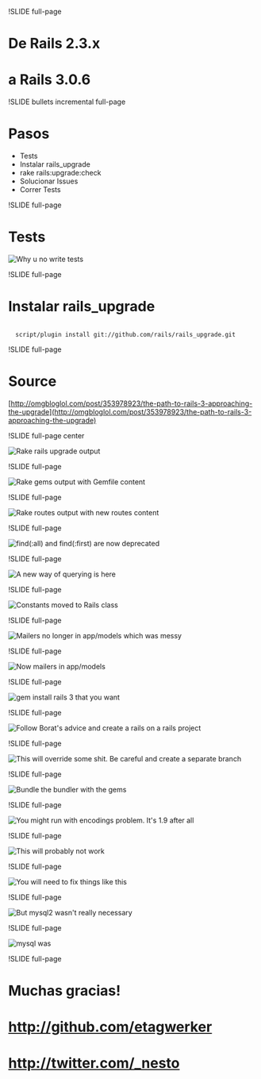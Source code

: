 !SLIDE full-page
# De Rails 2.3.x
# a Rails 3.0.6

!SLIDE bullets incremental full-page
# Pasos #

* Tests
* Instalar rails_upgrade
* rake rails:upgrade:check
* Solucionar Issues
* Correr Tests

!SLIDE full-page

# Tests #

![Why u no write tests](Y-U-NO-write-tests.jpg)


!SLIDE full-page

# Instalar rails_upgrade #

<code>
  script/plugin install git://github.com/rails/rails_upgrade.git
</code>

!SLIDE full-page

# Source #

[http://omgbloglol.com/post/353978923/the-path-to-rails-3-approaching-the-upgrade](http://omgbloglol.com/post/353978923/the-path-to-rails-3-approaching-the-upgrade)

!SLIDE full-page center

![Rake rails upgrade output](1.rake-rails-upgrade.png)

!SLIDE full-page

![Rake gems output with Gemfile content](2.rake-gems.png)

!SLIDE full-page

![Rake routes output with new routes content](3.rake-routes.png)

!SLIDE full-page

![find(:all) and find(:first) are now deprecated](4.querying-changes.png)

!SLIDE full-page

![A new way of querying is here](4.new-querying-mechanisms.png)

!SLIDE full-page

![Constants moved to Rails class](5-deprecated-constants.png)

!SLIDE full-page

![Mailers no longer in app/models which was messy](6.new-mailer-implementation.png)

!SLIDE full-page

![Now mailers in app/models](7.new-mailers-location.png)

!SLIDE full-page

![gem install rails 3 that you want](8-install0-rails-3.png)

!SLIDE full-page

![Follow Borat's advice and create a rails on a rails project](ahh-u-wanna-Rails-3-ahh-yess-rails-new-foo.jpg)

!SLIDE full-page

![This will override some shit. Be careful and create a separate branch](9-create-rails-on-top-of-rails.png)

!SLIDE full-page

![Bundle the bundler with the gems](9-bundle-install-yo-gems.png)

!SLIDE full-page

![You might run with encodings problem. It's 1.9 after all](10-check-encodings-problem.png)

!SLIDE full-page

![This will probably not work](11-try-to-run-rails-server.png)

!SLIDE full-page

![You will need to fix things like this](12-mysql2-problem.png)

!SLIDE full-page

![But mysql2 wasn't really necessary](13-a-gemfile-with-mysql2.png)

!SLIDE full-page

![mysql was](15-mysql-gem-was-necessary.png)

!SLIDE full-page

# Muchas gracias!

# http://github.com/etagwerker

# http://twitter.com/_nesto